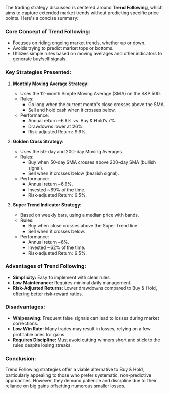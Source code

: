The trading strategy discussed is centered around **Trend Following**, which aims to capture extended market trends without predicting specific price points. Here's a concise summary:

### Core Concept of Trend Following:
- Focuses on riding ongoing market trends, whether up or down.
- Avoids trying to predict market tops or bottoms.
- Utilizes simple rules based on moving averages and other indicators to generate buy/sell signals.

### Key Strategies Presented:
1. **Monthly Moving Average Strategy:**
   - Uses the 12-month Simple Moving Average (SMA) on the S&P 500.
   - Rules: 
     - Go long when the current month's close crosses above the SMA.
     - Sell and hold cash when it crosses below.
   - Performance:
     - Annual return ~6.6% vs. Buy & Hold’s 7%.
     - Drawdowns lower at 26%.
     - Risk-adjusted Return: 9.6%.

2. **Golden Cross Strategy:**
   - Uses the 50-day and 200-day Moving Averages.
   - Rules:
     - Buy when 50-day SMA crosses above 200-day SMA (bullish signal).
     - Sell when it crosses below (bearish signal).
   - Performance:
     - Annual return ~6.6%.
     - Invested ~69% of the time.
     - Risk-adjusted Return: 9.5%.

3. **Super Trend Indicator Strategy:**
   - Based on weekly bars, using a median price with bands.
   - Rules:
     - Buy when close crosses above the Super Trend line.
     - Sell when it crosses below.
   - Performance:
     - Annual return ~6%.
     - Invested ~62% of the time.
     - Risk-adjusted Return: 9.5%.

### Advantages of Trend Following:
- **Simplicity:** Easy to implement with clear rules.
- **Low Maintenance:** Requires minimal daily management.
- **Risk-Adjusted Returns:** Lower drawdowns compared to Buy & Hold, offering better risk-reward ratios.

### Disadvantages:
- **Whipsawing:** Frequent false signals can lead to losses during market corrections.
- **Low Win Rate:** Many trades may result in losses, relying on a few profitable ones for gains.
- **Requires Discipline:** Must avoid cutting winners short and stick to the rules despite losing streaks.

### Conclusion:
Trend Following strategies offer a viable alternative to Buy & Hold, particularly appealing to those who prefer systematic, non-predictive approaches. However, they demand patience and discipline due to their reliance on big gains offsetting numerous smaller losses.
